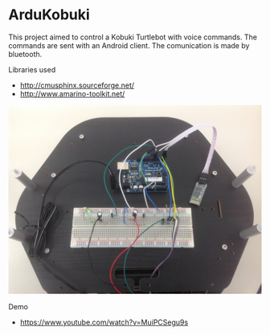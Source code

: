 # ArduKobuki
This project aimed to control a Kobuki Turtlebot with voice commands. The commands are sent with an Android client.
The comunication is made by bluetooth.

Libraries used
- http://cmusphinx.sourceforge.net/
- http://www.amarino-toolkit.net/

![Alt text](/Arduino/images/configurations.jpg?raw=true "Arduino configuration")

Demo
- https://www.youtube.com/watch?v=MuiPCSegu9s
